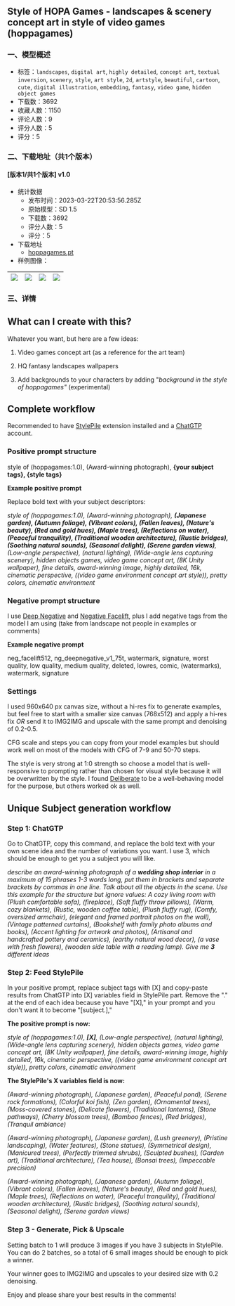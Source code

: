 ## Style of HOPA Games - landscapes & scenery concept art in style of video games (hoppagames)
### 一、模型概述

- 标签：`landscapes`, `digital art`, `highly detailed`, `concept art`, `textual inversion`, `scenery`, `style`, `art style`, `2d`, `artstyle`, `beautiful`, `cartoon`, `cute`, `digital illustration`, `embedding`, `fantasy`, `video game`, `hidden object games`
- 下载数：3692
- 收藏人数：1150
- 评论人数：9
- 评分人数：5
- 评分：5

### 二、下载地址（共1个版本）

#### [版本1/共1个版本] v1.0

- 统计数据
  - 发布时间：2023-03-22T20:53:56.285Z
  - 原始模型：SD 1.5
  - 下载数：3692
  - 评分人数：5
  - 评分：5
- 下载地址
  - [hoppagames.pt](https://civitai.com/api/download/models/21851)
- 样例图像：

| <img src="https://image.civitai.com/xG1nkqKTMzGDvpLrqFT7WA/8e930341-1196-43e3-da06-5383f0acb000/width=450/233433.jpeg" /> | <img src="https://image.civitai.com/xG1nkqKTMzGDvpLrqFT7WA/9c2fc3d0-f329-433b-9d92-f76f79db2f00/width=450/233447.jpeg" /> | <img src="https://image.civitai.com/xG1nkqKTMzGDvpLrqFT7WA/27df375c-e8fb-47a7-fa52-196625465c00/width=450/233449.jpeg" /> | <img src="https://image.civitai.com/xG1nkqKTMzGDvpLrqFT7WA/bc833321-cb06-4fbe-82fb-fea2fa3b4900/width=450/233448.jpeg" /> |
| ---- | ---- | ---- | ---- |


### 三、详情
<h2>What can I create with this?</h2><p>Whatever you want, but here are a few ideas:</p><ol><li><p>Video games concept art (as a reference for the art team)</p></li><li><p>HQ fantasy landscapes wallpapers</p></li><li><p>Add backgrounds to your characters by adding "<em>background in the style of hoppagames" </em>(experimental)</p></li></ol><h2>Complete workflow</h2><p>Recommended to have <a target="_blank" rel="ugc" href="https://github.com/some9000/StylePile">StylePile</a> extension installed and a <a target="_blank" rel="ugc" href="https://chat.openai.com/chat">ChatGTP</a> account.</p><h3>Positive prompt structure</h3><p>style of (hoppagames:1.0), (Award-winning photograph), <strong>{your subject tags}, {style tags}</strong></p><p><strong>Example positive prompt</strong></p><p>Replace bold text with your subject descriptors:</p><p><em>style of (hoppagames:1.0), (Award-winning photograph), </em><strong><em>(Japanese garden), (Autumn foliage), (Vibrant colors), (Fallen leaves), (Nature's beauty), (Red and gold hues), (Maple trees), (Reflections on water), (Peaceful tranquility), (Traditional wooden architecture), (Rustic bridges), (Soothing natural sounds), (Seasonal delight), (Serene garden views)</em></strong><em>, (Low-angle perspective), (natural lighting), (Wide-angle lens capturing scenery), hidden objects games, video game concept art, (8K Unity wallpaper), fine details, award-winning image, highly detailed, 16k, cinematic perspective, ((video game environment concept art style)), pretty colors, cinematic environment</em></p><h3>Negative prompt structure</h3><p>I use <a target="_blank" rel="ugc" href="https://civitai.com/models/4629/deep-negative-v1x">Deep Negative</a> and <a target="_blank" rel="ugc" href="https://civitai.com/models/8551/scg-embedding-toolkit-for-version-15-models-a-collection-of-tools-and-helpers-from-my-personal-kit">Negative Facelift</a>, plus I add negative tags from the model I am using (take from landscape not people in examples or comments)</p><p><strong>Example negative prompt</strong></p><p>neg_facelift512, ng_deepnegative_v1_75t, watermark, signature, worst quality, low quality, medium quality, deleted, lowres, comic, (watermarks), watermark, signature</p><h3>Settings</h3><p>I used 960x640 px canvas size, without a hi-res fix to generate examples, but feel free to start with a smaller size canvas (768x512) and apply a hi-res fix <em>OR</em> send it to IMG2IMG and upscale with the same prompt and denoising of 0.2-0.5.</p><p>CFG scale and steps you can copy from your model examples but should work well on most of the models with CFG of 7-9 and 50-70 steps.</p><p>The style is very strong at 1:0 strength so choose a model that is well-responsive to prompting rather than chosen for visual style because it will be overwritten by the style. I found <a target="_blank" rel="ugc" href="https://civitai.com/models/4823/deliberate">Deliberate</a> to be a well-behaving model for the purpose, but others worked ok as well.</p><p></p><h2>Unique Subject generation workflow</h2><p></p><h3>Step 1: ChatGTP</h3><p>Go to ChatGTP, copy this command, and replace the bold text with your own scene idea and the number of variations you want. I use 3, which should be enough to get you a subject you will like.</p><p><em>describe an award-winning photograph of a </em><strong><em>wedding shop interior</em></strong><em> in a maximum of 15 phrases 1-3 words long, put them in brackets and separate brackets by commas in one line. Talk about all the objects in the scene. Use this example for the structure but ignore values: A cozy living room with (Plush comfortable sofa), (fireplace), (Soft fluffy throw pillows), (Warm, cozy blankets), (Rustic, wooden coffee table), (Plush fluffy rug), (Comfy, oversized armchair), (elegant and framed portrait photos on the wall), (Vintage patterned curtains), (Bookshelf with family photo albums and books), (Accent lighting for artwork and photos), (Artisanal and handcrafted pottery and ceramics), (earthy natural wood decor), (a vase with fresh flowers), (wooden side table with a reading lamp). Give me </em><strong><em>3</em></strong><em> different ideas</em></p><h3>Step 2: Feed StylePile</h3><p>In your positive prompt, replace subject tags with [X] and copy-paste results from ChatGTP into [X] variables field in StylePile part. Remove the "." at the end of each idea because you have "[X]," in your prompt and you don't want it to become "[subject.],"</p><p><strong>The positive prompt is now:</strong></p><p><em>style of (hoppagames:1.0), </em><strong><em>[X]</em></strong><em>, (Low-angle perspective), (natural lighting), (Wide-angle lens capturing scenery), hidden objects games, video game concept art, (8K Unity wallpaper), fine details, award-winning image, highly detailed, 16k, cinematic perspective, ((video game environment concept art style)), pretty colors, cinematic environment</em></p><p><strong>The StylePile's X variables field is now:</strong></p><p><em>(Award-winning photograph), (Japanese garden), (Peaceful pond), (Serene rock formations), (Colorful koi fish), (Zen garden), (Ornamental trees), (Moss-covered stones), (Delicate flowers), (Traditional lanterns), (Stone pathways), (Cherry blossom trees), (Bamboo fences), (Red bridges), (Tranquil ambiance)</em></p><p><em>(Award-winning photograph), (Japanese garden), (Lush greenery), (Pristine landscaping), (Water features), (Stone statues), (Symmetrical design), (Manicured trees), (Perfectly trimmed shrubs), (Sculpted bushes), (Garden art), (Traditional architecture), (Tea house), (Bonsai trees), (Impeccable precision)</em></p><p><em>(Award-winning photograph), (Japanese garden), (Autumn foliage), (Vibrant colors), (Fallen leaves), (Nature's beauty), (Red and gold hues), (Maple trees), (Reflections on water), (Peaceful tranquility), (Traditional wooden architecture), (Rustic bridges), (Soothing natural sounds), (Seasonal delight), (Serene garden views)</em></p><h3>Step 3 - Generate, Pick &amp; Upscale</h3><p>Setting batch to 1 will produce 3 images if you have 3 subjects in StylePile. You can do 2 batches, so a total of 6 small images should be enough to pick a winner.</p><p>Your winner goes to IMG2IMG and upscales to your desired size with 0.2 denoising.</p><p></p><p>Enjoy and please share your best results in the comments!</p><p></p>